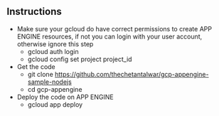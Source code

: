 ## Instructions
* Make sure your gcloud do have correct permissions to create APP ENGINE resources, if not you can login with your user account, otherwise ignore this step
    * gcloud auth login
    * gcloud config set project project_id
* Get the code
    * git clone https://github.com/thechetantalwar/gcp-appengine-sample-nodejs
    * cd gcp-appengine
* Deploy the code on APP ENGINE
    * gcloud app deploy
